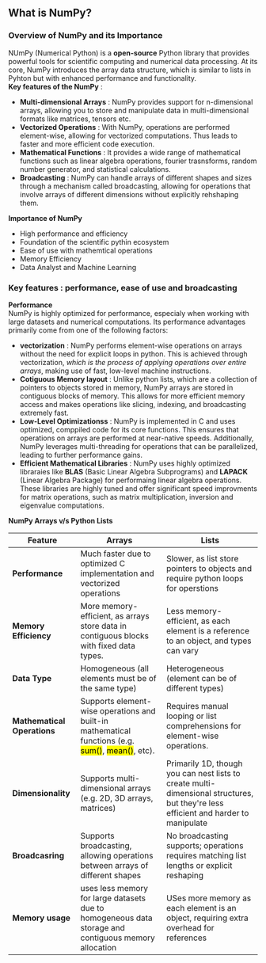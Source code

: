 ## What is NumPy?
### Overview of NumPy and its Importance
NUmPy (Numerical Python) is a **open-source** Python library that provides powerful tools for scientific computing and numerical data processing. At its core, NumPy introduces the array data structure, which is similar to lists in Pyhton but with enhanced performance and functionality.<br>
**Key features of the NumPy** : <br>
- **Multi-dimensional Arrays** : NumPy provides support for n-dimensional arrays, allowing you to store and manipulate data in multi-dimensional formats like matrices, tensors etc.
- **Vectorized Operations** : With NumPy, operations are performed element-wise, allowing for vectorized computations. Thus leads to faster and more efficient code execution.
- **Mathematical Functions** : It provides a wide range of mathematical functions such as linear algebra operations, fourier trasnsforms, random number generator, and statistical calculations.
- **Broadcasting** : NumPy can handle arrays of different shapes and sizes through a mechanism called broadcasting, allowing for operations that involve arrays of different dimensions without explicitly rehshaping them.<br>

**Importance of NumPy** <br>
- High performance and efficiency
- Foundation of the scientific pythin ecosystem
- Ease of use with mathemtical operations
- Memory Efficiency
- Data Analyst and Machine Learning
### Key features : performance, ease of use and broadcasting
**Performance** <br>
NumPy is highly optimized for performance, especialy when working with large datasets and numerical computations. Its performance advantages primarily come from one of the following factors:
- **vectorization** : NumPy performs element-wise operations on arrays without the need for explicit loops in python. This is achieved through vectorization, *which is the process of applying operations over entire arrays*, making use of fast, low-level machine instructions.
- **Cotiguous Memory layout** : Unlike python lists, which are a collection of pointers to objects stored in memory, NumPy arrays are stored in contiguous blocks of memory. This allows for more efficient memory access and makes operations like slicing, indexing, and broadcasting extremely fast.
- **Low-Level Optimizationss** : NumPy is implemented in C and uses optimized, comppiled code for its core functions. This ensures that operations on arrays are performed at near-native speeds. Additionally, NumPy leverages multi-threading for operations that can be parallelized, leading to further performance gains.
- **Efficient Mathematical Libraries** : NumPy uses highly optimized libraraies like **BLAS** (Basic Linear Algebra Subprograms) and **LAPACK** (Linear Algebra Package) for performaing linear algebra operations. These libraries are highly tuned and offer significant speed improvments for matrix operations, such as matrix multiplication, inversion and eigenvalue computations.<br>

**NumPy Arrays v/s Python Lists**<br>

|**Feature**|**Arrays**|**Lists**|  
|-------|------|-----|
|**Performance**|Much faster due to optimized C implementation and vectorized operations|Slower, as list store pointers to objects and require python loops for operstions|
|**Memory Efficiency**|More memory-efficient, as arrays store data in contiguous blocks with fixed data types.|Less memory-efficient, as each element is a reference to an object, and types can vary|
|**Data Type**|Homogeneous (all elements must be of the same type)|Heterogeneous (element can be of different types)|
|**Mathematical Operations**| Supports element-wise operations and built-in mathematical functions (e.g. <mark>sum()</mark>, <mark>mean()</mark>, etc).|Requires manual looping or list comprehensions for element-wise operations.|
|**Dimensionality**|Supports multi-dimensional arrays (e.g. 2D, 3D arrays, matrices)|Primarily 1D, though you can nest lists to create multi-dimensional structures, but they're less efficient and harder to manipulate|
|**Broadcasring**|Supports broadcasting, allowing operations between arrays of different shapes|No broadcasting supports; operations requires matching list lengths or explicit reshaping|
|**Memory usage**|uses less memory for large datasets due to homogeneous data storage and contiguous memory allocation|USes more memory as each element is an object, requiring extra overhead for references|
